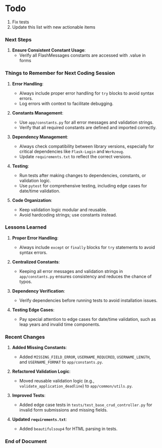 # Todo
1. Fix tests
2. Update this list with new actionable items

### **Next Steps**
1. **Ensure Consistent Constant Usage**:
   - Verify all FlashMessages constants are accessed with .value in forms

### **Things to Remember for Next Coding Session**
1. **Error Handling**:
   - Always include proper error handling for `try` blocks to avoid syntax errors.
   - Log errors with context to facilitate debugging.

2. **Constants Management**:
   - Use `app/constants.py` for all error messages and validation strings.
   - Verify that all required constants are defined and imported correctly.

3. **Dependency Management**:
   - Always check compatibility between library versions, especially for critical dependencies like `Flask-Login` and `Werkzeug`.
   - Update `requirements.txt` to reflect the correct versions.

4. **Testing**:
   - Run tests after making changes to dependencies, constants, or validation logic.
   - Use `pytest` for comprehensive testing, including edge cases for date/time validation.

5. **Code Organization**:
   - Keep validation logic modular and reusable.
   - Avoid hardcoding strings; use constants instead.

### **Lessons Learned**
1. **Proper Error Handling**:
   - Always include `except` or `finally` blocks for `try` statements to avoid syntax errors.

2. **Centralized Constants**:
   - Keeping all error messages and validation strings in `app/constants.py` ensures consistency and reduces the chance of typos.

3. **Dependency Verification**:
   - Verify dependencies before running tests to avoid installation issues.

4. **Testing Edge Cases**:
   - Pay special attention to edge cases for date/time validation, such as leap years and invalid time components.

### **Recent Changes**
1. **Added Missing Constants**:
   - Added `MISSING_FIELD_ERROR`, `USERNAME_REQUIRED`, `USERNAME_LENGTH`, and `USERNAME_FORMAT` to `app/constants.py`.

2. **Refactored Validation Logic**:
   - Moved reusable validation logic (e.g., `validate_application_deadline`) to `app/common/utils.py`.

3. **Improved Tests**:
   - Added edge case tests in `tests/test_base_crud_controller.py` for invalid form submissions and missing fields.

4. **Updated `requirements.txt`**:
   - Added `beautifulsoup4` for HTML parsing in tests.


### **End of Document**

